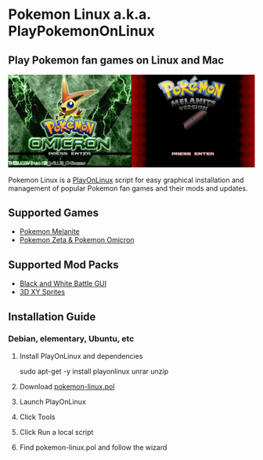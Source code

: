 Pokemon Linux a.k.a. PlayPokemonOnLinux
=======================================

## Play Pokemon fan games on Linux and Mac

![Omicron and Melanite screenshots](https://raw.githubusercontent.com/codygarver/pokemon-linux/master/images/omicron_melanite_screenshot.jpg)

Pokemon Linux is a [PlayOnLinux](http://www.playonlinux.com) script for easy graphical installation and management of popular Pokemon fan games and their mods and updates.

Supported Games
---------------

* [Pokemon Melanite](http://www.reddit.com/r/PokemonMelanite)
* [Pokemon Zeta & Pokemon Omicron](http://pokemonzo.cmdrd.com)

Supported Mod Packs
-------------------

* [Black and White Battle GUI](http://www.reddit.com/r/pokemonzetaomicron/comments/1xbnoi/black_white_texture_pack_updated/)
* [3D XY Sprites](http://www.reddit.com/r/pokemonzetaomicron/comments/26o09e/resource_pokemon_xy_animated_gifs_resized_and/)

<!--
## These are not yet supported:
* [Evolemon's Sprites](http://www.reddit.com/r/pokemonzetaomicron/comments/2ea4rq/estetic_gui_pack/)
* [MellyShy's Sprites](http://www.reddit.com/r/pokemonzetaomicron/comments/2609cf/mellys_zetaomicron_interface_overhaul/)
-->

Installation Guide
------------------
### Debian, elementary, Ubuntu, etc
1. Install PlayOnLinux and dependencies

    sudo apt-get -y install playonlinux unrar unzip

2. Download [pokemon-linux.pol](https://raw.githubusercontent.com/codygarver/pokemon-linux/master/pokemon-linux.pol)

3. Launch PlayOnLinux

4. Click Tools

5. Click Run a local script

6. Find pokemon-linux.pol and follow the wizard

<!--
### Fedora
1. Install PlayOnLinux and dependencies

2. Download [pokemon-linux.pol](https://raw.githubusercontent.com/codygarver/pokemon-linux/master/pokemon-linux.pol)

3. Launch PlayOnLinux

4. Click Tools

5. Click Run a local script

6. Find pokemon-linux.pol and follow the wizard
-->
